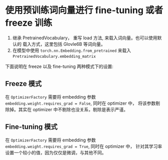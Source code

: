# 使用预训练词向量进行 fine-tuning 或者 freeze 训练

1. 继承 PretrainedVocabulary， 重写 load 方法, 来载入词向量。也可以使用默认的
载入方式，这里包括 Glovle6B 等词向量。
2. 在模型中使用 `torch.nn.Embedding.from_pretrained` 来载入 `PretrainedVocabulary.embedding_matrix`

下面说明在 freeze 以及 fine-tuning 两种模式下的设置:


## Freeze 模式

在 `OptimizerFactory` 需要将 embedding 参数  
`embedding.weight.requires_grad = False`, 同时在 optimizer 中，
将该参数剔除掉。其实在 optimizer 中不剔除也没关系，剔除是表示严谨。

## Fine-tuning 模式

在 `OptimizerFactory` 需要将 embedding 参数  
`embedding.weight.requires_grad = True`, 同时在 optimizer 中，
针对其学习率设置一个较小的值，因为仅仅是微调，与其他不同。